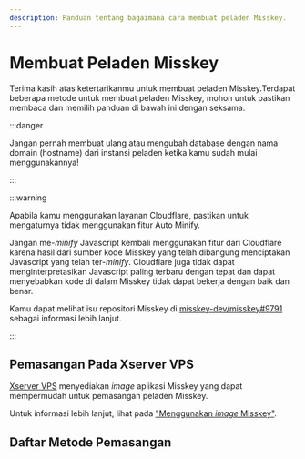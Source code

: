 ```yaml
---
description: Panduan tentang bagaimana cara membuat peladen Misskey.
---
```


# Membuat Peladen Misskey

Terima kasih atas ketertarikanmu untuk membuat peladen Misskey.Terdapat beberapa metode untuk membuat peladen Misskey, mohon untuk pastikan membaca dan memilih panduan di bawah ini dengan seksama.

:::danger

Jangan pernah membuat ulang atau mengubah database dengan nama domain (hostname) dari instansi peladen ketika kamu sudah mulai menggunakannya!

:::

:::warning

Apabila kamu menggunakan layanan Cloudflare, pastikan untuk mengaturnya tidak menggunakan fitur Auto Minify.

Jangan me-_minify_ Javascript kembali menggunakan fitur dari Cloudflare karena hasil dari sumber kode Misskey yang telah dibangung menciptakan Javascript yang telah ter-_minify_. Cloudflare juga tidak dapat menginterpretasikan Javascript paling terbaru dengan tepat dan dapat menyebabkan kode di dalam Misskey tidak dapat bekerja dengan baik dan benar.

Kamu dapat melihat isu repositori Misskey di [misskey-dev/misskey#9791](https://github.com/misskey-dev/misskey/issues/9791) sebagai informasi lebih lanjut.

:::

## Pemasangan Pada Xserver VPS

[Xserver VPS](https://vps.xserver.ne.jp/) menyediakan _image_ aplikasi Misskey yang dapat mempermudah untuk pemasangan peladen Misskey.

Untuk informasi lebih lanjut, lihat pada ["Menggunakan _image_ Misskey"](https://vps.xserver.ne.jp/support/manual/man_server_app_use_misskey.php).

## Daftar Metode Pemasangan

<MkIndex />
